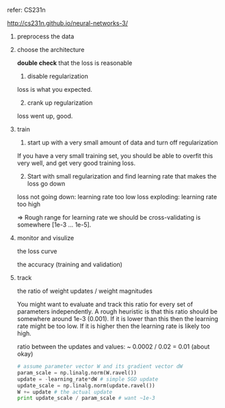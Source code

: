 refer: CS231n

http://cs231n.github.io/neural-networks-3/



1. preprocess the data

2. choose the architecture

   **double check** that the loss is reasonable 

   1) disable regularization

   loss is what you expected.

   2) crank up regularization

   loss went up, good.

3. train

   1) start up with a very small amount of data and turn off regularization

   If you have a very small training set, you should be able to overfit this very well, and get very good training loss.

   2) Start with small regularization and find learning rate that makes the loss go down

   loss not going down: learning rate too low
   loss exploding: learning rate too high

   => Rough range for learning rate we should be cross-validating is somewhere [1e-3 … 1e-5].

4. monitor and visulize

   the loss curve

   the accuracy (training and validation)

5. track 

   the ratio of weight updates / weight magnitudes

   You might want to evaluate and track this ratio for every set of parameters independently. A rough heuristic is that this ratio should be somewhere around 1e-3 (0.001). If it is lower than this then the learning rate might be too low. If it is higher then the learning rate is likely too high. 

   ratio between the updates and values: ~ 0.0002 / 0.02 = 0.01 (about okay) 

   ```python
   # assume parameter vector W and its gradient vector dW
   param_scale = np.linalg.norm(W.ravel())
   update = -learning_rate*dW # simple SGD update
   update_scale = np.linalg.norm(update.ravel())
   W += update # the actual update
   print update_scale / param_scale # want ~1e-3
   ```

   


